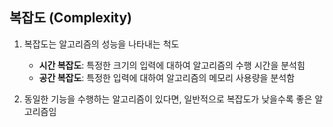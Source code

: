 
## 복잡도 (Complexity)

1. 복잡도는 알고리즘의 성능을 나타내는 척도
   - **시간 복잡도**: 특정한 크기의 입력에 대하여 알고리즘의 수행 시간을 분석힘
   - **공간 복잡도**: 특정한 입력에 대하여 알고리즘의 메모리 사용량을 분석함

2. 동일한 기능을 수행하는 알고리즘이 있다면, 일반적으로 복잡도가 낮을수록 좋은 알고리즘임